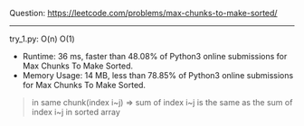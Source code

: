 Question: https://leetcode.com/problems/max-chunks-to-make-sorted/

---

try_1.py: O(n) O(1)

* Runtime: 36 ms, faster than 48.08% of Python3 online submissions for Max Chunks To Make Sorted.
* Memory Usage: 14 MB, less than 78.85% of Python3 online submissions for Max Chunks To Make Sorted.

> in same chunk(index i~j) => sum of index i~j is the same as the sum of index i~j in sorted array
